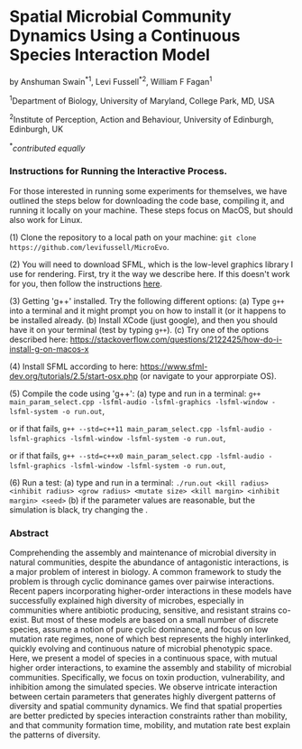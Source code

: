 ﻿# Spatial Microbial Community Dynamics Using a Continuous Species Interaction Model #

by Anshuman Swain<sup>\*</sup><sup>1</sup>, Levi Fussell<sup>\*</sup><sup>2</sup>, William F Fagan<sup>1</sup>

<sup>1</sup>Department of Biology, University of Maryland, College Park, MD, USA

<sup>2</sup>Institute of Perception, Action and Behaviour, University of Edinburgh, Edinburgh, UK

<sup>\*</sup>*contributed equally*

### Instructions for Running the Interactive Process. ###

For those interested in running some experiments for themselves, we have outlined the steps below for downloading the code base, compiling it, and running it locally on your machine. These steps focus on MacOS, but should also work for Linux.

(1) Clone the repository to a local path on your machine: `git clone https://github.com/levifussell/MicroEvo`.

(2) You will need to download SFML, which is the low-level graphics library I use for rendering. First, try it the way we describe here. If this doesn't work for you, then follow the instructions [here](https://www.sfml-dev.org/tutorials/2.5/start-osx.php).

(3) Getting 'g++' installed. Try the following different options:
    (a) Type `g++` into a terminal and it might prompt you on how to install it (or it happens to be installed already.
    (b) Install XCode (just google), and then you should have it on your terminal (test by typing `g++`).
    (c) Try one of the options described here: https://stackoverflow.com/questions/2122425/how-do-i-install-g-on-macos-x

(4) Install SFML according to here: https://www.sfml-dev.org/tutorials/2.5/start-osx.php (or navigate to your approrpiate OS).

(5) Compile the code using 'g++':
    (a) type and run in a terminal: `g++ main_param_select.cpp -lsfml-audio -lsfml-graphics -lsfml-window -lsfml-system -o run.out`,
    
or if that fails, `g++ --std=c++11 main_param_select.cpp -lsfml-audio -lsfml-graphics -lsfml-window -lsfml-system -o run.out`, 
    
or if that fails, `g++ --std=c++x0 main_param_select.cpp -lsfml-audio -lsfml-graphics -lsfml-window -lsfml-system -o run.out`,

(6) Run a test:
    (a) type and run in a terminal: `./run.out <kill radius> <inhibit radius> <grow radius> <mutate size> <kill margin> <inhibit margin> <seed>`
    (b) if the parameter values are reasonable, but the simulation is black, try changing the <seed>.

### Abstract ###

Comprehending the assembly and maintenance of microbial diversity in natural communities, despite the abundance of antagonistic interactions, is a major problem of interest in biology. A common framework to study the problem is through cyclic dominance games over pairwise interactions. Recent papers incorporating higher-order interactions in these models have successfully explained high diversity of microbes, especially in communities where antibiotic producing, sensitive, and resistant strains co-exist. But most of these models are based on a small number of discrete species, assume a notion of pure cyclic dominance, and focus on low mutation rate regimes, none of which best represents the highly interlinked, quickly evolving and continuous nature of microbial phenotypic space. Here, we present a model of species in a continuous space, with mutual higher order interactions, to examine the assembly and stability of microbial communities. Specifically, we focus on toxin production, vulnerability, and inhibition among the simulated species. We observe intricate interaction between certain parameters that generates highly divergent patterns of diversity and spatial community dynamics. We find that spatial properties are better predicted by species interaction constraints rather than mobility, and that community formation time, mobility, and mutation rate best explain the patterns of diversity.

